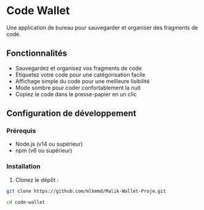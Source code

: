# Code Wallet

Une application de bureau pour sauvegarder et organiser des fragments de code.

## Fonctionnalités

- Sauvegardez et organisez vos fragments de code
- Étiquetez votre code pour une catégorisation facile
- Affichage simple du code pour une meilleure lisibilité
- Mode sombre pour coder confortablement la nuit
- Copiez le code dans le presse-papier en un clic

## Configuration de développement

### Prérequis

- Node.js (v14 ou supérieur)
- npm (v6 ou supérieur)

### Installation

1. Clonez le dépôt :
```bash
git clone https://github.com/mlkmmd/Malik-Wallet-Proje.git

cd code-wallet

